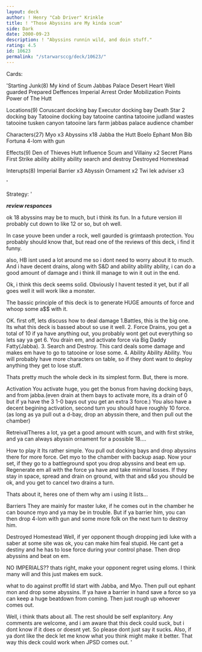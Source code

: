 ```yaml
---
layout: deck
author: ! Henry "Cab Driver" Krinkle
title: ! "Those Abyssins are My kinda scum"
side: Dark
date: 2000-09-23
description: ! "Abyssins runnin wild, and doin stuff."
rating: 4.5
id: 10623
permalink: "/starwarsccg/deck/10623/"
---
```

Cards: 

'Starting Junk(8)
My kind of Scum
Jabbas Palace
Desert Heart
Well guarded
Prepared Deffences
Imperial Arrest Order
Mobilization Points
Power of The Hutt

Locations(9)
Coruscant docking bay
Executor docking bay
Death Star 2 docking bay
Tatooine docking bay
tatooine cantina
tatooine judland wastes
tatooine tusken canyon
tatooine lars farm
jabbas palace audience chamber

Characters(27)
Myo x3
Abyssins x18
Jabba the Hutt
Boelo
Ephant Mon
Bib Fortuna
4-lom with gun


Effects(9)
Den of Thieves
Hutt Influence
Scum and Villainy x2
Secret Plans
First Strike
ability ability ability
search and destroy
Destroyed Homestead

Interupts(8)
Imperial Barrier x3
Abyssin Ornament x2
Twi lek adviser x3





'

Strategy: '

***review responces***

ok 18 abyssins may be to much, but i think its fun. In a future version ill probably cut down to like 12 or so, but oh well.

In case youve been under a rock, well gaurded is grimtaash protection. You probably should know that, but read one of the reviews of this deck, i find it funny.

also, HB isnt used a lot around me so i dont need to worry about it to much. And i have decent drains, along with S&D and ability ability ability, i can do a good amount of damage and i think ill manage to win it out in the end.




Ok, i think this deck seems solid. Obviously I havent tested it yet, but if all goes well it will work like a monster.

The bassic principle of this deck is to generate HUGE amounts of force and whoop some a$$ with it.

OK. first off, lets discuss how to deal damage
1.Battles, this is the big one. Its what this deck is bassed about so use it well.
2. Force Drains, you get a total of 10 if ya have anything out, you probably wont get out everything so lets say ya get 6. You drain em, and activate force via Big Daddy Fatty(Jabba).
3. Search and Destroy. This card deals some damage and makes em have to go to tatooine or lose some.
4. Ability Ability Ability. You will probably have more characters on table, so if they dont want to deploy anything they get to lose stuff.

Thats pretty much the whole deck in its simplest form. But, there is more.

Activation You activate huge, you get the bonus from having docking bays, and from jabba.(even drain at them bays to activate more, its a drain of 0 but if ya have the 3 1-0 bays out you get an extra 3 force.) You also have a decent begining activation, second turn you should have roughly 10 force.(as long as ya pull out a d-bay, drop an abyssin there, and then pull out the chamber)

RetreivalTheres a lot, ya get a good amount with scum, and with first strike, and ya can always abyssin ornament for a possible 18....

How to play it Its rather simple. You pull out docking bays and drop abyssins there for more force. Get myo to the chamber with backup asap. Now your set, if they go to a battleground spot you drop abyssins and beat em up. Regenerate em all with the force ya have and take minimal losses. If they stay in space, spread and drain on ground, with that and s&d you should be ok, and you get to cancel two drains a turn.

Thats about it, heres one of them why am i using it lists...

Barriers They are mainly for master luke, if he comes out in the chamber he can bounce myo and ya may be in trouble. But if ya barrier him, you can then drop 4-lom with gun and some more folk on the next turn to destroy him.

Destroyed Homestead Well, if yer opponent though dropping jedi luke with a saber at some site was ok, you can make him feal stupid. He cant get a destiny and he has to lose force during your control phase. Then drop abyssins and beat on em.

NO IMPERIALS?? thats right, make your opponent regret using eloms. I think many will and this just makes em suck.

what to do against proffit Id start with Jabba, and Myo. Then pull out ephant mon and drop some abyssins. If ya have a barrier in hand save a force so ya can keep a huge beatdown from coming. Then just rough up whoever comes out.

Well, i think thats about all. The rest should be self explanitory. Any comments are welcome, and i am aware that this deck could suck, but i dont know if it does or doesnt yet. So please dont just say it sucks. Also, if ya dont like the deck let me know what you think might make it better. That way this deck could work when JPSD comes out.	   '
